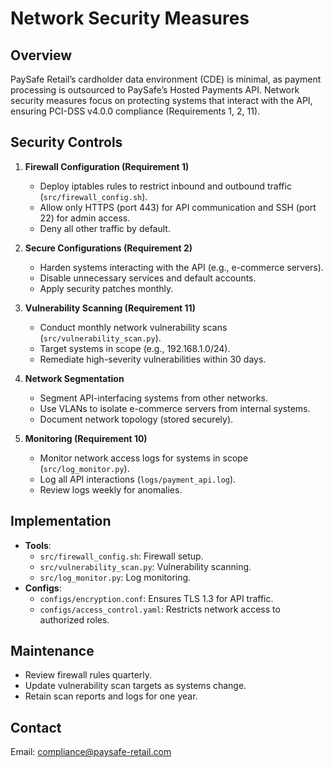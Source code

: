 # Network Security Measures

## Overview
PaySafe Retail’s cardholder data environment (CDE) is minimal, as payment processing is outsourced to PaySafe’s Hosted Payments API. Network security measures focus on protecting systems that interact with the API, ensuring PCI-DSS v4.0.0 compliance (Requirements 1, 2, 11).

## Security Controls
1. **Firewall Configuration (Requirement 1)**
   - Deploy iptables rules to restrict inbound and outbound traffic (`src/firewall_config.sh`).
   - Allow only HTTPS (port 443) for API communication and SSH (port 22) for admin access.
   - Deny all other traffic by default.

2. **Secure Configurations (Requirement 2)**
   - Harden systems interacting with the API (e.g., e-commerce servers).
   - Disable unnecessary services and default accounts.
   - Apply security patches monthly.

3. **Vulnerability Scanning (Requirement 11)**
   - Conduct monthly network vulnerability scans (`src/vulnerability_scan.py`).
   - Target systems in scope (e.g., 192.168.1.0/24).
   - Remediate high-severity vulnerabilities within 30 days.

4. **Network Segmentation**
   - Segment API-interfacing systems from other networks.
   - Use VLANs to isolate e-commerce servers from internal systems.
   - Document network topology (stored securely).

5. **Monitoring (Requirement 10)**
   - Monitor network access logs for systems in scope (`src/log_monitor.py`).
   - Log all API interactions (`logs/payment_api.log`).
   - Review logs weekly for anomalies.

## Implementation
- **Tools**:
  - `src/firewall_config.sh`: Firewall setup.
  - `src/vulnerability_scan.py`: Vulnerability scanning.
  - `src/log_monitor.py`: Log monitoring.
- **Configs**:
  - `configs/encryption.conf`: Ensures TLS 1.3 for API traffic.
  - `configs/access_control.yaml`: Restricts network access to authorized roles.

## Maintenance
- Review firewall rules quarterly.
- Update vulnerability scan targets as systems change.
- Retain scan reports and logs for one year.

## Contact
Email: compliance@paysafe-retail.com
